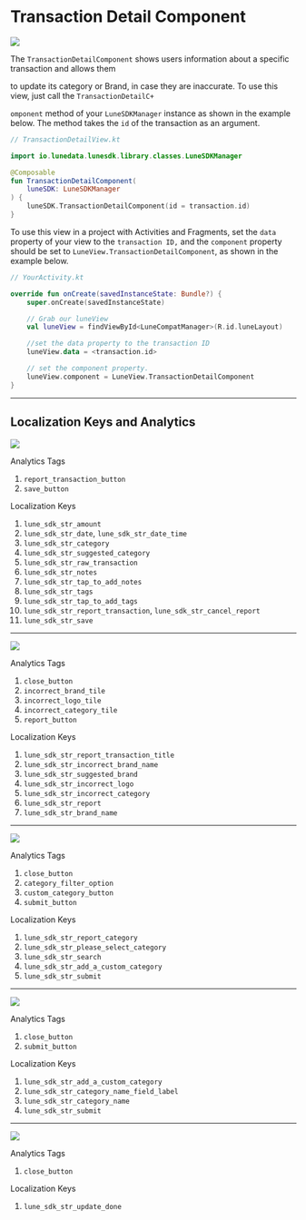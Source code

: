 # Transaction Detail Component

![](../assets/755852e1de0bd04fe4b07e507331161f93a2a664.png)

The `TransactionDetailComponent` shows users information about a
specific transaction and allows them

to update its category or Brand, in case they are inaccurate. To use
this view, just call the `TransactionDetailC+`

`omponent` method of your `LuneSDKManager` instance as shown in the
example below. The method takes the `id` of the transaction as an
argument.

```kotlin
// TransactionDetailView.kt

import io.lunedata.lunesdk.library.classes.LuneSDKManager

@Composable
fun TransactionDetailComponent(
    luneSDK: LuneSDKManager
) {
    luneSDK.TransactionDetailComponent(id = transaction.id)
}
```

To use this view in a project with Activities and Fragments, set the
`data` property of your view to the `transaction ID,` and the
`component` property should be set to
`LuneView.TransactionDetailComponent`, as shown in the example below.

```kotlin
// YourActivity.kt

override fun onCreate(savedInstanceState: Bundle?) {
    super.onCreate(savedInstanceState)

    // Grab our luneView
    val luneView = findViewById<LuneCompatManager>(R.id.luneLayout)

    //set the data property to the transaction ID
    luneView.data = <transaction.id>

    // set the component property.
    luneView.component = LuneView.TransactionDetailComponent
}
```

---

## Localization Keys and Analytics

![](../assets/ea80dbf7f83982db69106fb0208531dd8490eaba.png)

Analytics Tags

1. `report_transaction_button`
2. `save_button`

Localization Keys

1. `lune_sdk_str_amount`
2. `lune_sdk_str_date`, `lune_sdk_str_date_time`
3. `lune_sdk_str_category`
4. `lune_sdk_str_suggested_category`
5. `lune_sdk_str_raw_transaction`
6. `lune_sdk_str_notes`
7. `lune_sdk_str_tap_to_add_notes`
8. `lune_sdk_str_tags`
9. `lune_sdk_str_tap_to_add_tags`
10. `lune_sdk_str_report_transaction`, `lune_sdk_str_cancel_report`
11. `lune_sdk_str_save`

---

![](../assets/d260eac41d3da43fd5c27368c34073475c8de260.png)

Analytics Tags

1. `close_button`
2. `incorrect_brand_tile`
3. `incorrect_logo_tile`
4. `incorrect_category_tile`
5. `report_button`

Localization Keys

1. `lune_sdk_str_report_transaction_title`
2. `lune_sdk_str_incorrect_brand_name`
3. `lune_sdk_str_suggested_brand`
4. `lune_sdk_str_incorrect_logo`
5. `lune_sdk_str_incorrect_category`
6. `lune_sdk_str_report`
7. `lune_sdk_str_brand_name`

---

![](../assets/625d5ba2d8d69eba6826fc5211a929c039541582.png)

Analytics Tags

1. `close_button`
2. `category_filter_option`
3. `custom_category_button`
4. `submit_button`

Localization Keys

1. `lune_sdk_str_report_category`
2. `lune_sdk_str_please_select_category`
3. `lune_sdk_str_search`
4. `lune_sdk_str_add_a_custom_category`
5. `lune_sdk_str_submit`

---

![](../assets/b13e60132f08f359bd707b502e563b28256d08d6.png)

Analytics Tags

1. `close_button`
2. `submit_button`

Localization Keys

1. `lune_sdk_str_add_a_custom_category`
2. `lune_sdk_str_category_name_field_label`
3. `lune_sdk_str_category_name`
4. `lune_sdk_str_submit`

---

![](../assets/4a6bf0d411caea8830b8b8201fa5b133eaac0d00.png)

Analytics Tags

1. `close_button`

Localization Keys

1. `lune_sdk_str_update_done`
